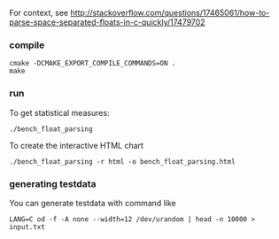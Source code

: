 For context, see http://stackoverflow.com/questions/17465061/how-to-parse-space-separated-floats-in-c-quickly/17479702

### compile

    cmake -DCMAKE_EXPORT_COMPILE_COMMANDS=ON .
    make

### run

To get statistical measures:

    ./bench_float_parsing

To create the interactive HTML chart

    ./bench_float_parsing -r html -o bench_float_parsing.html

### generating testdata

You can generate testdata with command like

    LANG=C od -f -A none --width=12 /dev/urandom | head -n 10000 > input.txt
